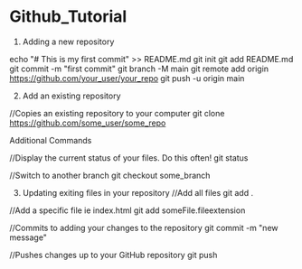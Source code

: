 # Github_Tutorial

1. Adding a new repository

echo "# This is my first commit" >> README.md
git init
git add README.md
git commit -m "first commit"
git branch -M main
git remote add origin https://github.com/your_user/your_repo
git push -u origin main

2. Add an existing repository

//Copies an existing repository to your computer
git clone https://github.com/some_user/some_repo

Additional Commands

//Display the current status of your files. Do this often!
git status

//Switch to another branch
git checkout some_branch

3. Updating exiting files in your repository
   //Add all files
   git add .

//Add a specific file ie index.html
git add someFile.fileextension

//Commits to adding your changes to the repository
git commit -m "new message"

//Pushes changes up to your GitHub repository
git push
